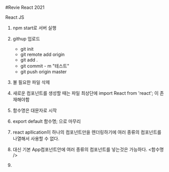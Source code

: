 #Revie React 2021

React JS

1. npm start로 서버 실행

2. githup 업로드
   - git init
   - git remote add origin
   - git add .
   - git commit - m "테스트"
   - git push origin master

3. 불 필요한 파일 삭제

4. 새로운 컴포넌트를 생성할 때는 파일 최상단에 import React from 'react'; 이 존재해야함

5. 함수명은 대문자로 시작

6. export default 함수명; 으로 마무리

7. react apllication이 하나의 컴포넌트만을 렌더링하기에 여러 종류의 컴포넌트를 나열해서 사용할 수 없다.

8. 대신 기본 App컴포넌트안에 여러 종류의 컴포넌트를 넣는것은 가능하다.
   <함수명 />

9.
